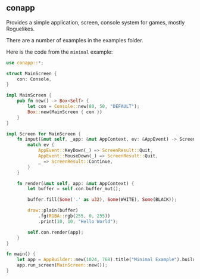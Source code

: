 ## conapp

Provides a simple application, screen, console system for games, mostly Roguelikes.

There are a number of examples in the examples folder.

Here is the code from the `minimal` example:

```rs
use conapp::*;

struct MainScreen {
    con: Console,
}

impl MainScreen {
    pub fn new() -> Box<Self> {
        let con = Console::new(80, 50, "DEFAULT");
        Box::new(MainScreen { con })
    }
}

impl Screen for MainScreen {
    fn input(&mut self, _app: &mut AppContext, ev: &AppEvent) -> ScreenResult {
        match ev {
            AppEvent::KeyDown(_) => ScreenResult::Quit,
            AppEvent::MouseDown(_) => ScreenResult::Quit,
            _ => ScreenResult::Continue,
        }
    }

    fn render(&mut self, app: &mut AppContext) {
        let buffer = self.con.buffer_mut();

        buffer.fill(Some('.' as u32), Some(WHITE), Some(BLACK));

        draw::plain(buffer)
            .fg(RGBA::rgb(255, 0, 255))
            .print(10, 10, "Hello World");

        self.con.render(app);
    }
}

fn main() {
    let app = AppBuilder::new(1024, 768).title("Minimal Example").build();
    app.run_screen(MainScreen::new());
}
```
